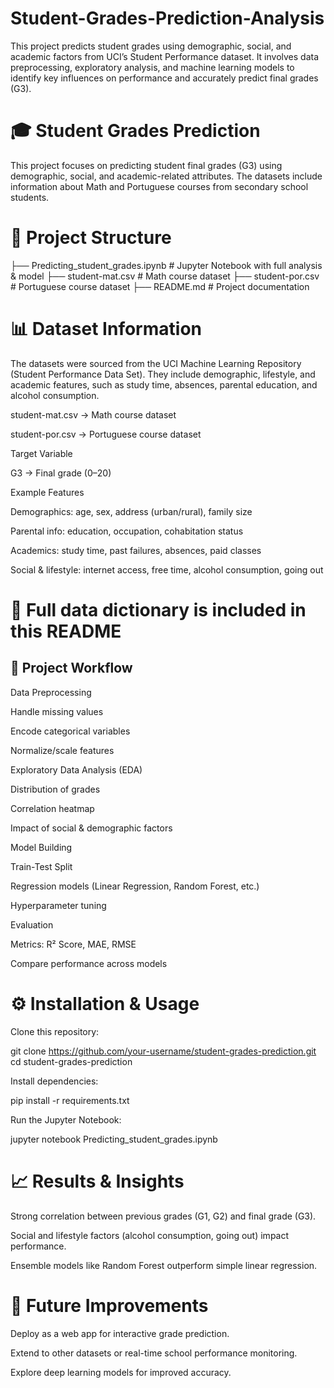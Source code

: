 # Student-Grades-Prediction-Analysis
This project predicts student grades using demographic, social, and academic factors from UCI’s Student Performance dataset. It involves data preprocessing, exploratory analysis, and machine learning models to identify key influences on performance and accurately predict final grades (G3).

# 🎓 Student Grades Prediction

This project focuses on predicting student final grades (G3) using demographic, social, and academic-related attributes.
The datasets include information about Math and Portuguese courses from secondary school students.

# 📂 Project Structure
├── Predicting_student_grades.ipynb   # Jupyter Notebook with full analysis & model
├── student-mat.csv                   # Math course dataset
├── student-por.csv                   # Portuguese course dataset
├── README.md                         # Project documentation

# 📊 Dataset Information

The datasets were sourced from the UCI Machine Learning Repository (Student Performance Data Set).
They include demographic, lifestyle, and academic features, such as study time, absences, parental education, and alcohol consumption.

student-mat.csv → Math course dataset

student-por.csv → Portuguese course dataset

Target Variable

G3 → Final grade (0–20)

Example Features

Demographics: age, sex, address (urban/rural), family size

Parental info: education, occupation, cohabitation status

Academics: study time, past failures, absences, paid classes

Social & lifestyle: internet access, free time, alcohol consumption, going out

# 📖 Full data dictionary is included in this README

## 🚀 Project Workflow

Data Preprocessing

Handle missing values

Encode categorical variables

Normalize/scale features

Exploratory Data Analysis (EDA)

Distribution of grades

Correlation heatmap

Impact of social & demographic factors

Model Building

Train-Test Split

Regression models (Linear Regression, Random Forest, etc.)

Hyperparameter tuning

Evaluation

Metrics: R² Score, MAE, RMSE

Compare performance across models

# ⚙️ Installation & Usage

Clone this repository:

git clone https://github.com/your-username/student-grades-prediction.git
cd student-grades-prediction


Install dependencies:

pip install -r requirements.txt


Run the Jupyter Notebook:

jupyter notebook Predicting_student_grades.ipynb

# 📈 Results & Insights

Strong correlation between previous grades (G1, G2) and final grade (G3).

Social and lifestyle factors (alcohol consumption, going out) impact performance.

Ensemble models like Random Forest outperform simple linear regression.

# 📌 Future Improvements

Deploy as a web app for interactive grade prediction.

Extend to other datasets or real-time school performance monitoring.

Explore deep learning models for improved accuracy.
